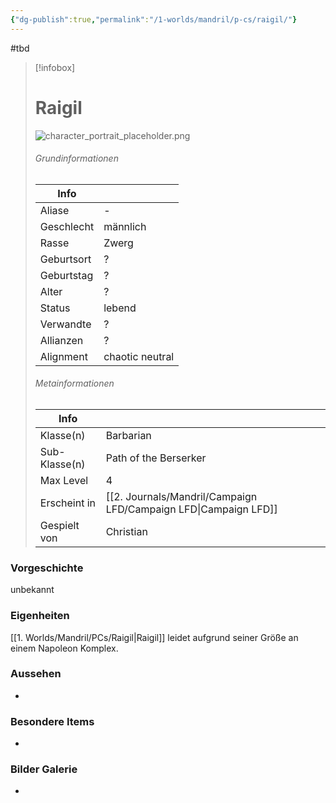 ```yaml
---
{"dg-publish":true,"permalink":"/1-worlds/mandril/p-cs/raigil/"}
---
```


#tbd


> [!infobox]
> # Raigil
> ![character_portrait_placeholder.png](/img/user/z_Attachments/character_portrait_placeholder.png)
> ###### Grundinformationen
>  Info|  |
> ---|---|
> Aliase | - |
> Geschlecht | männlich |
> Rasse | Zwerg |
> Geburtsort | ? |
> Geburtstag | ? |
> Alter | ? |
> Status | lebend |
> Verwandte | ? |
> Allianzen | ? |
> Alignment | chaotic neutral |
> ###### Metainformationen
>  Info|   |
> ---|---|
> Klasse(n) | Barbarian |
> Sub-Klasse(n) | Path of the Berserker |
> Max Level | 4 |
> Erscheint in | [[2. Journals/Mandril/Campaign LFD/Campaign LFD\|Campaign LFD]] |
> Gespielt von | Christian

### Vorgeschichte 

unbekannt

### Eigenheiten

[[1. Worlds/Mandril/PCs/Raigil\|Raigil]] leidet aufgrund seiner Größe an einem Napoleon Komplex.

### Aussehen

-

### Besondere Items

-

### Bilder Galerie

-